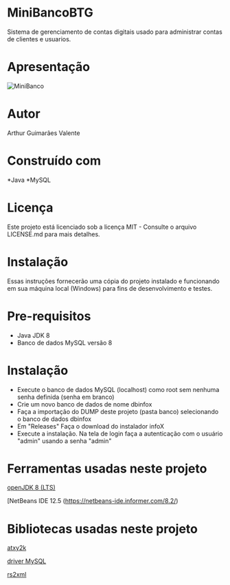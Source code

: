 # MiniBancoBTG

Sistema de gerenciamento de contas digitais usado para administrar contas de clientes e usuarios.

# Apresentação

![MiniBanco](https://user-images.githubusercontent.com/87166385/147706848-0b5405c4-a922-4ced-bde5-82cee13e7b63.png)

# Autor
Arthur Guimarães Valente

# Construído com
*Java
*MySQL

# Licença
Este projeto está licenciado sob a licença MIT - Consulte o arquivo LICENSE.md para mais detalhes.

# Instalação
Essas instruções fornecerão uma cópia do projeto instalado e funcionando em sua máquina local (Windows) para fins de desenvolvimento e testes.

# Pre-requisitos
* Java JDK 8
* Banco de dados MySQL versão 8

# Instalação
* Execute o banco de dados MySQL (localhost) como root sem nenhuma senha definida (senha em branco)
* Crie um novo banco de dados de nome dbinfox
* Faça a importação do DUMP deste projeto (pasta banco) selecionando o banco de dados dbinfox
* Em "Releases" Faça o download do instalador infoX
* Execute a instalação. Na tela de login faça a autenticação com o usuário "admin" usando a senha "admin"

# Ferramentas usadas neste projeto
[openJDK 8 (LTS)](https://adoptopenjdk.net/)

[NetBeans IDE 12.5 (https://netbeans-ide.informer.com/8.2/)

# Bibliotecas usadas neste projeto
[atxy2k](http://atxy2k.github.io/RestrictedTextField/)

[driver MySQL](https://dev.mysql.com/downloads/connector/j/)

[rs2xml](https://sourceforge.net/projects/finalangelsanddemons/files/rs2xml.jar/download)


